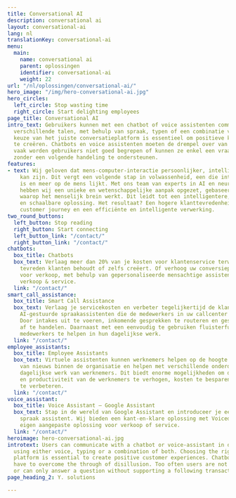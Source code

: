 ```yaml
---
title: Conversational AI
description: conversational ai
layout: conversational-ai
lang: nl
translationKey: conversational-ai
menu:
  main:
    name: conversational ai
    parent: oplossingen
    identifier: conversational-ai
    weight: 22
url: "/nl/oplossingen/conversational-ai/"
hero_image: "/img/hero-conversational-ai.jpg"
hero_circles:
  left_circle: Stop wasting time
  right_circle: Start delighting employees
page_title: Conversational AI
intro_text: Gebruikers kunnen met een chatbot of voice assistenten communiceren in
  verschillende talen, met behulp van spraak, typen of een combinatie van beide. De
  keuze van het juiste conversatieplatform is essentieel om positieve klantervaringen
  te creëren. Chatbots en voice assistenten moeten de drempel over van onbegrip. Te
  vaak worden gebruikers niet goed begrepen of kunnen ze enkel een vraag beantwoorden
  zonder een volgende handeling te ondersteunen.
features:
- text: Wij geloven dat mens-computer-interactie persoonlijker, intelligenter en bevredigender
    kan zijn. Dit vergt een volgende stap in volwassenheid, een die intelligenter
    is en meer op de mens lijkt. Met ons team van experts in AI en neurolinguïstiek
    hebben wij een unieke en wetenschappelijke aanpak opgezet, gebaseerd op de manier
    waarop het menselijk brein werkt. Dit leidt tot een intelligentere, dynamischere
    en schaalbare oplossing. Het resultaat? Een hogere klanttevredenheid, een verbeterde
    customer journey en een efficiënte en intelligente verwerking.
two_round_buttons:
  left_button: Stop reading
  right_button: Start connecting
  left_button_link: "/contact/"
  right_button_link: "/contact/"
chatbots:
  box_title: Chatbots
  box_text: Verlaag meer dan 20% van je kosten voor klantenservice terwijl je meer
    tevreden klanten behoudt of zelfs creëert. Of verhoog uw conversiepercentages
    voor verkoop, met behulp van gepersonaliseerde mensachtige assistenten. Support
    verkoop & service.
  link: "/contact/"
smart_call_assistance:
  box_title: Smart Call Assistance
  box_text: Verlaag je servicekosten en verbeter tegelijkertijd de klantervaring.
    AI-gestuurde spraakassistenten die de medewerkers in uw callcenter ondersteunen.
    Door intakes uit te voeren, inkomende gesprekken te routeren en gesprekken daadwerkelijk
    af te handelen. Daarnaast met een eenvoudig te gebruiken fluisterfunctie om de
    medewerkers te helpen in hun dagelijkse werk.
  link: "/contact/"
employee_assistants:
  box_title: Employee Assistants
  box_text: Virtuele assistenten kunnen werknemers helpen op de hoogte te blijven
    van nieuws binnen de organisatie en helpen met verschillende onderdelen van het
    dagelijkse werk van werknemers. Dit biedt enorme mogelijkheden om de tevredenheid
    en productiviteit van de werknemers te verhogen, kosten te besparen en de kwaliteit
    te verbeteren.
  link: "/contact/"
voice_assistant:
  box_title: Voice Assistant – Google Assistant
  box_text: Stap in de wereld van Google Assistant en introduceer je eerste AI-gestuurde
    spraak assistent. Wij bieden een kant-en-klare oplossing met Voicedomein. Of je
    eigen aangepaste oplossing voor verkoop of service.
  link: "/contact/"
heroimage: hero-conversational-ai.jpg
introtext: Users can communicate with a chatbot or voice-assistant in different languages,
  using either voice, typing or a combination of both. Choosing the right conversational
  platform is essential to create positive customer experiences. Chatbots and voice-assistants
  have to overcome the through of disillusion. Too often users are not properly understood
  or can only answer a question without supporting a following transactions.
page_heading_2: Y. solutions

---
```

